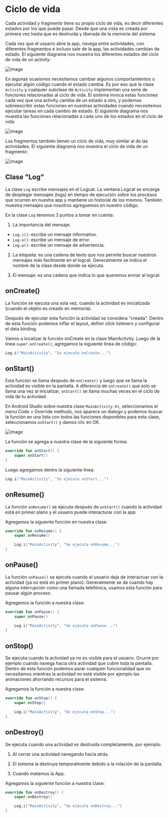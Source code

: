 # Ciclo de vida

Cada actividad y fragmento tiene su propio ciclo de vida, es decir diferentes estados por los que puede pasar. Desde que una vista es creada por primera vez hasta que es destruida y liberada de la memoria del sistema.

Cada vez que el usuario abre la app, navega entre actividades, con diferentes fragmentos e incluso sale de la app, las actividades cambian de estado. El siguiente diagrama nos muestra los diferentes estados del ciclo de vida de un activity:

![image](./images/53.png)

En algunas ocasiones necesitamos cambiar algunos comportamientos o ejecutar algún código cuando el estado cambia. Es por eso que la clase `Activity` y cualquier subclase de `Activity` implementan una serie de funciones relacionadas al ciclo de vida. El sistema invoca estas funciones cada vez que una activity cambia de un estado a otro, y podemos sobreescribir estas funciones en nuestras actividades cuando necesitemos ejecutar tareas en cada cambio de estado. El siguiente diagrama nos muestra las funciones relacionadas a cada uno de los estados en el ciclo de vida:

![image](./images/54.png)

Los fragmentos también tienen un ciclo de vida, muy similar al de las actividades. El siguiente diagrama nos muestra el ciclo de vida de un fragmento:

![image](./images/55.png)

## Clase "Log"

La clase `Log` escribe mensajes en el Logcat. La ventana Logcat se encarga de desplegar mensajes (logs) en tiempo de ejecución sobre los procesos que ocurren en nuestra app y mantiene un historial de los mismos. También muestra mensajes que nosotros agreguemos en nuestro código.

En la clase `Log` tenemos 3 puntos a tomar en cuenta:

1. La importancia del mensaje.

* `Log.i()`: escribe un mensaje informativo.
* `Log.e()`: escribe un mensaje de error.
* `Log.w()`: escribe un mensaje de advertencia.

2. La etiqueta: es una cadena de texto que nos permite buscar nuestros mensajes más facilmente en el logcat. Generalmente se indica el nombre de la clase desde donde se ejecuta.

3. El mensaje: es una cadena que indica lo que queremos enviar al logcat.

## onCreate()

La función se ejecuta una sola vez, cuando la actividad es inicializada (cuando el objeto es creado en memoria).

Después de ejecutar esta función la actividad se considera "creada". Dentro de esta función podemos inflar el layout, definir click listeners y configurar el data binding.

Vamos a localizar la función onCreate en la clase MainActivity. Luego de la linea `super.onCreate()`, agregamos la siguiente linea de código:

```kotlin
Log.i("MainActivity", "Se ejecuta onCreate...")
```

## onStart()

Esta función se llama después de `onCreate()` y luego que se llama la actividad es visible en la pantalla. A diferencia de `onCreate()` que solo se llama una vez al inicializar, `onStart()` se llama muchas veces en el ciclo de vida de tu actividad.

En Android Studio sobre nuestra clase `MainActivity.kt`, seleccionamos el menu Code > Override methods, nos aparece un dialogo y podemos buscar la función en una lista con todos las funciones disponibles para esta clase, seleccionamos `onStart()` y damos clic en OK.

![image](./images/56.png)

La función se agrega a nuestra clase de la siguiente forma:

```kotlin
override fun onStart() {
    super.onStart()
}
```

Luego agregamos dentro la siguiente linea:

```kotlin
Log.i("MainActivity", "Se ejecuta onStart...")
```

## onResume()

La función `onResume()` se ejecuta después de `onStart()` cuando la actividad está en primer plano y el usuario puede interacturar con la app.

Agregamos la siguiente función en nuestra clase:

```kotlin
override fun onResume() {
    super.onResume()

    Log.i("MainActivity", "Se ejecuta onResume...")
}
```

## onPause()

La función `onPause()` se ejecuta cuando el usuario deja de interactuar con la actividad (ya no está en primer plano). Generalmente se da cuando hay alguna interrupción como una llamada telefónica, usamos esta función para pausar algún proceso.

Agregamos la función a nuestra clase:

```kotlin
override fun onPause() {
    super.onPause()

    Log.i("MainActivity", "Se ejecuta onPause...")
}
```

## onStop()

Se ejecuta cuando la actividad ya no es visible para el usuario. Ocurre por ejemplo cuando navega hacia otra actividad que cubre toda la pantalla. Dentro de esta función podemos parar cualquier funcionalidad que no necesitamos mientras la actividad no esté visible por ejemplo las animaciones ahorrando recursos para el sistema.

Agregamos la función a nuestra clase:

```kotlin
override fun onStop() {
    super.onStop()

    Log.i("MainActivity", "Se ejecuta onStop...")
}
```

## onDestroy()

Se ejecuta cuando una actividad es destruida completamente, por ejemplo:

1. Al cerrar una actividad navegando hacia atrás.

2. El sistema la destruye temporalmente debido a la rotación de la pantalla.

3. Cuando matamos la App.

Agregamos la siguiente función a nuestra clase:

```kotlin
override fun onDestroy() {
    super.onDestroy()

    Log.i("MainActivity", "Se ejecuta onDestroy...")
}
```
